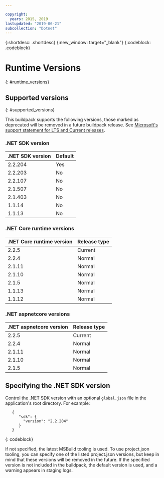 ```yaml
---

copyright:
  years: 2015, 2019
lastupdated: "2019-06-21"
subcollection: "Dotnet"
---
```


{:shortdesc: .shortdesc}
{:new_window: target="_blank"}
{:codeblock: .codeblock}


# Runtime Versions
{: #runtime_versions}

## Supported versions
{: #supported_versions}

This buildpack supports the following versions, those marked as deprecated will be removed in a future buildpack release.  See [Microsoft's support statement for LTS and Current releases](https://www.microsoft.com/net/core/support).


### .NET SDK version

| .NET SDK version        | Default          |
|-------------------------|------------------|
| 2.2.204                 |   Yes            |
| 2.2.203                 |   No             |
| 2.2.107                 |   No             |
| 2.1.507                 |   No             |
| 2.1.403                 |   No             |
| 1.1.14                  |   No             |
| 1.1.13                  |   No             |


### .NET Core runtime versions

| .NET Core runtime version | Release type      |
|---------------------------|-------------------|
| 2.2.5                     | Current           |  
| 2.2.4                     | Normal            |
| 2.1.11                    | Normal            |
| 2.1.10                    | Normal            |
| 2.1.5                     | Normal            |
| 1.1.13                    | Normal            |
| 1.1.12                    | Normal            |


### .NET aspnetcore versions

| .NET aspnetcore version | Release type        |
|---------------------------|-------------------|
| 2.2.5                     | Current           |  
| 2.2.4                     | Normal            |
| 2.1.11                    | Normal            |
| 2.1.10                    | Normal            |
| 2.1.5                     | Normal            |




## Specifying the .NET SDK version

Control the .NET SDK version with an optional `global.json` file in the application's root directory. For example:
```
   {
      "sdk": {
        "version": "2.2.204"
      }
   }
```
{: codeblock}

If not specified, the latest MSBuild tooling is used.  To use project.json tooling, you can specify one of the listed project.json versions, but keep in mind that these versions will be removed in the future.  If the specified version is not included in the buildpack, the default version is used, and a warning appears in staging logs.
